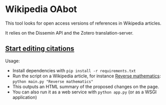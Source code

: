 Wikipedia OAbot
===============

This tool looks for open access versions of references in Wikipedia articles.

It relies on the Dissemin API and the Zotero translation-server.

[Start editing citations](https://tools.wmflabs.org/oabot/)
-----------------------------------------------------

Usage:
* Install dependencies with `pip install -r requirements.txt`
* Run the script on a Wikipedia article, for instance [Reverse mathematics](http://en.wikipedia.org/wiki/Reverse_mathematics):
  `python main.py "Reverse mathematics"`
* This outputs an HTML summary of the proposed changes on the page.
* You can also run it as a web service with `python app.py` (or as a WSGI application)
